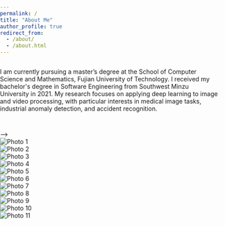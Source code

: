 ```yaml
---
permalink: /
title: "About Me"
author_profile: true
redirect_from: 
  - /about/
  - /about.html
---
```


I am currently pursuing a master’s degree at the School of Computer Science and Mathematics, Fujian University of Technology. I received my bachelor's degree in Software Engineering from Southwest Minzu University in 2021. My research focuses on applying deep learning to image and video processing, with particular interests in medical image tasks, industrial anomaly detection, and accident recognition.

<link rel="stylesheet" href="https://unpkg.com/swiper/swiper-bundle.min.css" />
<style>
  body {
    margin: 0;
    padding: 0;
    min-height: 100vh;
    display: flex;
    flex-direction: column;
  }

  .container {
    position: relative;
    width: 100%; /* 设置为 100% 以适应父容器宽度 */
    height: 100vh; /* 让容器占满视口高度 */
  }

  .swiper-container {
    width: 100%; /* 改为 100% 以适应父容器的宽度 */
    height: 90px; /* 根据需要调整 */
    background-color: #fff; /* 背景颜色 */
    box-shadow: 0 -2px 5px rgba(0,0,0,0.3); /* 可选的阴影效果 */
    position: absolute;
    bottom: 0; /* 使轮播位于容器底部 */
  }

  .swiper-slide {
    display: flex;
    justify-content: center;
    align-items: center;
    width: 100%; /* 改为 100% 以适应容器的宽度 */
    padding: 0 10px; /* 图片之间的间隔 */
  }

  .swiper-slide img {
    width: 100%; /* 固定宽度 */
    height: 100%; /* 固定高度 */
    object-fit: cover; /* 保持图片比例，填充容器 */
    display: block;
  }

  .swiper-title {
    text-align: center;
    font-size: 24px;
    margin-bottom: 10px;
    position: absolute;
    top: 0;
    left: 0;
    width: 100%;
    background-color: #fff; /* 背景颜色，确保标题背景不透明 */
    padding: 10px 0; /* 上下内边距 */
    box-shadow: 0 2px 5px rgba(0,0,0,0.3); /* 可选的阴影效果 */
  }

  .swiper-pagination-bullet {
    background: #000;
  }
  .swiper-button-next, .swiper-button-prev {
    color: #000;
  }
</style>

<div class="container">
<!--   <div class="swiper-title">My Photo</div> <!-- 轮播的标题 --> -->
  <div class="swiper-container">
    <div class="swiper-wrapper">
      <div class="swiper-slide"><img src="images/pic1.jpg" alt="Photo 1" /></div>
      <div class="swiper-slide"><img src="images/pic2.jpg" alt="Photo 2" /></div>
      <div class="swiper-slide"><img src="images/pic3.jpg" alt="Photo 3" /></div>
      <div class="swiper-slide"><img src="images/pic4.jpg" alt="Photo 4" /></div>
      <div class="swiper-slide"><img src="images/pic5.jpg" alt="Photo 5" /></div>
      <div class="swiper-slide"><img src="images/pic6.jpg" alt="Photo 6" /></div>
      <div class="swiper-slide"><img src="images/pic7.jpg" alt="Photo 7" /></div>
      <div class="swiper-slide"><img src="images/pic8.jpg" alt="Photo 8" /></div>
      <div class="swiper-slide"><img src="images/pic9.jpg" alt="Photo 9" /></div>
      <div class="swiper-slide"><img src="images/pic10.jpg" alt="Photo 10" /></div>
      <div class="swiper-slide"><img src="images/pic11.jpg" alt="Photo 11" /></div>
      <!-- 添加更多的照片 -->
    </div>
    <!-- 添加分页器 -->
    <div class="swiper-pagination"></div>
    <!-- 添加导航按钮 -->
    <div class="swiper-button-next"></div>
    <div class="swiper-button-prev"></div>
  </div>
</div>

<!-- Swiper JS -->
<script src="https://unpkg.com/swiper/swiper-bundle.min.js"></script>
<script>
  var swiper = new Swiper('.swiper-container', {
    direction: 'horizontal',
    loop: true,
    slidesPerView: 7, /* 一次显示 7 张图片 */
    spaceBetween: 10, /* 图片之间的间隔 */
    autoplay: {
      delay: 3000, // 自动滚动的时间间隔（以毫秒为单位）
    },
    pagination: {
      el: '.swiper-pagination',
      clickable: true,
    },
    navigation: {
      nextEl: '.swiper-button-next',
      prevEl: '.swiper-button-prev',
    },
  });
</script>
